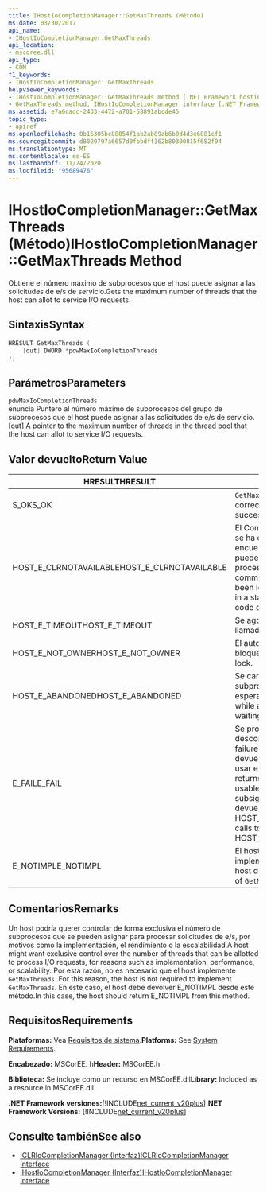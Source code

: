 ```yaml
---
title: IHostIoCompletionManager::GetMaxThreads (Método)
ms.date: 03/30/2017
api_name:
- IHostIoCompletionManager.GetMaxThreads
api_location:
- mscoree.dll
api_type:
- COM
f1_keywords:
- IHostIoCompletionManager::GetMaxThreads
helpviewer_keywords:
- IHostIoCompletionManager::GetMaxThreads method [.NET Framework hosting]
- GetMaxThreads method, IHostIoCompletionManager interface [.NET Framework hosting]
ms.assetid: e7a6cadc-2433-4472-a701-58891abcde45
topic_type:
- apiref
ms.openlocfilehash: 0b16305bc88854f1ab2ab89ab6b0d4d3e6881cf1
ms.sourcegitcommit: d8020797a6657d0fbbdff362b80300815f682f94
ms.translationtype: MT
ms.contentlocale: es-ES
ms.lasthandoff: 11/24/2020
ms.locfileid: "95689476"
---
```

# <a name="ihostiocompletionmanagergetmaxthreads-method"></a><span data-ttu-id="f3ab9-102">IHostIoCompletionManager::GetMaxThreads (Método)</span><span class="sxs-lookup"><span data-stu-id="f3ab9-102">IHostIoCompletionManager::GetMaxThreads Method</span></span>

<span data-ttu-id="f3ab9-103">Obtiene el número máximo de subprocesos que el host puede asignar a las solicitudes de e/s de servicio.</span><span class="sxs-lookup"><span data-stu-id="f3ab9-103">Gets the maximum number of threads that the host can allot to service I/O requests.</span></span>  
  
## <a name="syntax"></a><span data-ttu-id="f3ab9-104">Sintaxis</span><span class="sxs-lookup"><span data-stu-id="f3ab9-104">Syntax</span></span>  
  
```cpp  
HRESULT GetMaxThreads (  
    [out] DWORD *pdwMaxIoCompletionThreads  
);  
```  
  
## <a name="parameters"></a><span data-ttu-id="f3ab9-105">Parámetros</span><span class="sxs-lookup"><span data-stu-id="f3ab9-105">Parameters</span></span>  

 `pdwMaxIoCompletionThreads`  
 <span data-ttu-id="f3ab9-106">enuncia Puntero al número máximo de subprocesos del grupo de subprocesos que el host puede asignar a las solicitudes de e/s de servicio.</span><span class="sxs-lookup"><span data-stu-id="f3ab9-106">[out] A pointer to the maximum number of threads in the thread pool that the host can allot to service I/O requests.</span></span>  
  
## <a name="return-value"></a><span data-ttu-id="f3ab9-107">Valor devuelto</span><span class="sxs-lookup"><span data-stu-id="f3ab9-107">Return Value</span></span>  
  
|<span data-ttu-id="f3ab9-108">HRESULT</span><span class="sxs-lookup"><span data-stu-id="f3ab9-108">HRESULT</span></span>|<span data-ttu-id="f3ab9-109">Descripción</span><span class="sxs-lookup"><span data-stu-id="f3ab9-109">Description</span></span>|  
|-------------|-----------------|  
|<span data-ttu-id="f3ab9-110">S_OK</span><span class="sxs-lookup"><span data-stu-id="f3ab9-110">S_OK</span></span>|<span data-ttu-id="f3ab9-111">`GetMaxThreads` se devolvió correctamente.</span><span class="sxs-lookup"><span data-stu-id="f3ab9-111">`GetMaxThreads` returned successfully.</span></span>|  
|<span data-ttu-id="f3ab9-112">HOST_E_CLRNOTAVAILABLE</span><span class="sxs-lookup"><span data-stu-id="f3ab9-112">HOST_E_CLRNOTAVAILABLE</span></span>|<span data-ttu-id="f3ab9-113">El Common Language Runtime (CLR) no se ha cargado en un proceso o el CLR se encuentra en un estado en el que no puede ejecutar código administrado ni procesar la llamada correctamente.</span><span class="sxs-lookup"><span data-stu-id="f3ab9-113">The common language runtime (CLR) has not been loaded into a process, or the CLR is in a state in which it cannot run managed code or process the call successfully.</span></span>|  
|<span data-ttu-id="f3ab9-114">HOST_E_TIMEOUT</span><span class="sxs-lookup"><span data-stu-id="f3ab9-114">HOST_E_TIMEOUT</span></span>|<span data-ttu-id="f3ab9-115">Se agotó el tiempo de espera de la llamada.</span><span class="sxs-lookup"><span data-stu-id="f3ab9-115">The call timed out.</span></span>|  
|<span data-ttu-id="f3ab9-116">HOST_E_NOT_OWNER</span><span class="sxs-lookup"><span data-stu-id="f3ab9-116">HOST_E_NOT_OWNER</span></span>|<span data-ttu-id="f3ab9-117">El autor de la llamada no posee el bloqueo.</span><span class="sxs-lookup"><span data-stu-id="f3ab9-117">The caller does not own the lock.</span></span>|  
|<span data-ttu-id="f3ab9-118">HOST_E_ABANDONED</span><span class="sxs-lookup"><span data-stu-id="f3ab9-118">HOST_E_ABANDONED</span></span>|<span data-ttu-id="f3ab9-119">Se canceló un evento mientras un subproceso o fibra bloqueados estaba esperando en él.</span><span class="sxs-lookup"><span data-stu-id="f3ab9-119">An event was canceled while a blocked thread or fiber was waiting on it.</span></span>|  
|<span data-ttu-id="f3ab9-120">E_FAIL</span><span class="sxs-lookup"><span data-stu-id="f3ab9-120">E_FAIL</span></span>|<span data-ttu-id="f3ab9-121">Se produjo un error grave desconocido.</span><span class="sxs-lookup"><span data-stu-id="f3ab9-121">An unknown catastrophic failure occurred.</span></span> <span data-ttu-id="f3ab9-122">Cuando un método devuelve E_FAIL, CLR ya no se puede usar en el proceso.</span><span class="sxs-lookup"><span data-stu-id="f3ab9-122">When a method returns E_FAIL, the CLR is no longer usable within the process.</span></span> <span data-ttu-id="f3ab9-123">Las llamadas subsiguientes a métodos de hospedaje devuelven HOST_E_CLRNOTAVAILABLE.</span><span class="sxs-lookup"><span data-stu-id="f3ab9-123">Subsequent calls to hosting methods return HOST_E_CLRNOTAVAILABLE.</span></span>|  
|<span data-ttu-id="f3ab9-124">E_NOTIMPL</span><span class="sxs-lookup"><span data-stu-id="f3ab9-124">E_NOTIMPL</span></span>|<span data-ttu-id="f3ab9-125">El host no proporciona una implementación de `GetMaxThreads` .</span><span class="sxs-lookup"><span data-stu-id="f3ab9-125">The host does not provide an implementation of `GetMaxThreads`.</span></span>|  
  
## <a name="remarks"></a><span data-ttu-id="f3ab9-126">Comentarios</span><span class="sxs-lookup"><span data-stu-id="f3ab9-126">Remarks</span></span>  

 <span data-ttu-id="f3ab9-127">Un host podría querer controlar de forma exclusiva el número de subprocesos que se pueden asignar para procesar solicitudes de e/s, por motivos como la implementación, el rendimiento o la escalabilidad.</span><span class="sxs-lookup"><span data-stu-id="f3ab9-127">A host might want exclusive control over the number of threads that can be allotted to process I/O requests, for reasons such as implementation, performance, or scalability.</span></span> <span data-ttu-id="f3ab9-128">Por esta razón, no es necesario que el host implemente `GetMaxThreads` .</span><span class="sxs-lookup"><span data-stu-id="f3ab9-128">For this reason, the host is not required to implement `GetMaxThreads`.</span></span> <span data-ttu-id="f3ab9-129">En este caso, el host debe devolver E_NOTIMPL desde este método.</span><span class="sxs-lookup"><span data-stu-id="f3ab9-129">In this case, the host should return E_NOTIMPL from this method.</span></span>  
  
## <a name="requirements"></a><span data-ttu-id="f3ab9-130">Requisitos</span><span class="sxs-lookup"><span data-stu-id="f3ab9-130">Requirements</span></span>  

 <span data-ttu-id="f3ab9-131">**Plataformas:** Vea [Requisitos de sistema](../../get-started/system-requirements.md).</span><span class="sxs-lookup"><span data-stu-id="f3ab9-131">**Platforms:** See [System Requirements](../../get-started/system-requirements.md).</span></span>  
  
 <span data-ttu-id="f3ab9-132">**Encabezado:** MSCorEE. h</span><span class="sxs-lookup"><span data-stu-id="f3ab9-132">**Header:** MSCorEE.h</span></span>  
  
 <span data-ttu-id="f3ab9-133">**Biblioteca:** Se incluye como un recurso en MSCorEE.dll</span><span class="sxs-lookup"><span data-stu-id="f3ab9-133">**Library:** Included as a resource in MSCorEE.dll</span></span>  
  
 <span data-ttu-id="f3ab9-134">**.NET Framework versiones:**[!INCLUDE[net_current_v20plus](../../../../includes/net-current-v20plus-md.md)]</span><span class="sxs-lookup"><span data-stu-id="f3ab9-134">**.NET Framework Versions:** [!INCLUDE[net_current_v20plus](../../../../includes/net-current-v20plus-md.md)]</span></span>  
  
## <a name="see-also"></a><span data-ttu-id="f3ab9-135">Consulte también</span><span class="sxs-lookup"><span data-stu-id="f3ab9-135">See also</span></span>

- [<span data-ttu-id="f3ab9-136">ICLRIoCompletionManager (Interfaz)</span><span class="sxs-lookup"><span data-stu-id="f3ab9-136">ICLRIoCompletionManager Interface</span></span>](iclriocompletionmanager-interface.md)
- [<span data-ttu-id="f3ab9-137">IHostIoCompletionManager (Interfaz)</span><span class="sxs-lookup"><span data-stu-id="f3ab9-137">IHostIoCompletionManager Interface</span></span>](ihostiocompletionmanager-interface.md)
